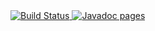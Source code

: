 <div style='position:absolute'>
<a href='https://semaphoreci.com/hiebra/site-test' style='horizontal-align:left'>
  <img src='https://semaphoreci.com/api/v1/hiebra/site-test/branches/master/badge.svg' alt='Build Status'>
</a>
<a href='http://softalks.github.io/site-test/apidocs/index.html' style='horizontal-align:right'> 
  <img src='http://www.konakart.com/wp-content/uploads/2014/11/javadoc.png' alt='Javadoc pages'>
</a>
</div>

